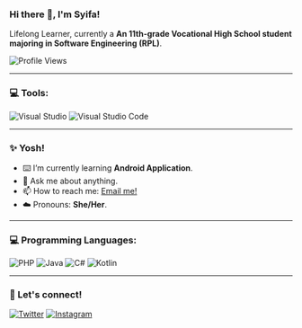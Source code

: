### Hi there :wave:, I'm Syifa!
Lifelong Learner, currently a **An 11th-grade Vocational High School student majoring in Software Engineering (RPL)**.

![Profile Views](https://komarev.com/ghpvc/?username=SyifaIsnan&label=Profile%20views&color=0e75b6&style=flat)

---

### :computer: Tools:
![Visual Studio](https://img.shields.io/badge/IDE-Visual%20Studio-purple?&logo=visual%20studio&logoColor=white)
![Visual Studio Code](https://img.shields.io/badge/Text%20Editor-Visual%20Studio%20Code-blue?&logo=visual%20studio%20code&logoColor=blue)

---

### :sparkles: Yosh!
- :keyboard: I’m currently learning **Android Application**.  
- :speech_balloon: Ask me about anything.  
- :mailbox: How to reach me: [Email me!](mailto:SyifaIsnan@gmail.com)  
- :cloud: Pronouns: **She/Her**.  

---

### :computer: Programming Languages:
![PHP](https://img.shields.io/badge/PHP-777BB4?style=flat-square&logo=php&logoColor=white)
![Java](https://img.shields.io/badge/Java-007396?style=flat-square&logo=java&logoColor=white)
![C#](https://img.shields.io/badge/C%23-239120?style=flat-square&logo=c-sharp&logoColor=white)
![Kotlin](https://img.shields.io/badge/Kotlin-0095D5?style=flat-square&logo=kotlin&logoColor=white)

---

### :link: Let's connect!
[![Twitter](https://img.shields.io/badge/Twitter-1DA1F2?style=flat-square&logo=twitter&logoColor=white)](https://twitter.com/sqignora)
[![Instagram](https://img.shields.io/badge/Instagram-E4405F?style=flat-square&logo=instagram&logoColor=white)](https://www.instagram.com/i_syiff/)

